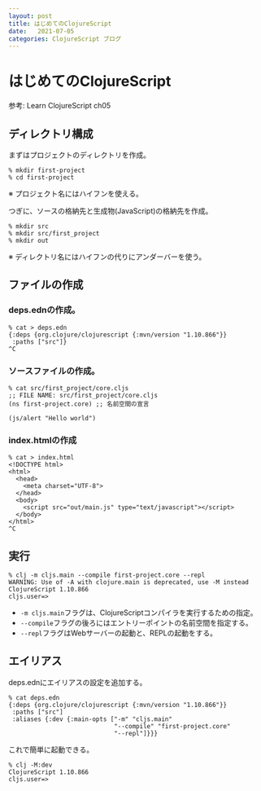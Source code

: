 ```yaml
---
layout: post
title: はじめてのClojureScript
date:   2021-07-05
categories: ClojureScript ブログ
---
```


# はじめてのClojureScript

参考: Learn ClojureScript ch05

## ディレクトリ構成
まずはプロジェクトのディレクトリを作成。

```
% mkdir first-project
% cd first-project 
```
※ プロジェクト名にはハイフンを使える。

つぎに、ソースの格納先と生成物(JavaScript)の格納先を作成。

```
% mkdir src
% mkdir src/first_project
% mkdir out
```
※ ディレクトリ名にはハイフンの代りにアンダーバーを使う。

## ファイルの作成
### deps.ednの作成。

```
% cat > deps.edn
{:deps {org.clojure/clojurescript {:mvn/version "1.10.866"}}
 :paths ["src"]}
^C
```

### ソースファイルの作成。

```
% cat src/first_project/core.cljs
;; FILE NAME: src/first_project/core.cljs
(ns first-project.core) ;; 名前空間の宣言

(js/alert "Hello world")
```

### index.htmlの作成

```
% cat > index.html
<!DOCTYPE html>
<html>
  <head>
    <meta charset="UTF-8">
  </head>
  <body>
    <script src="out/main.js" type="text/javascript"></script>
  </body>
</html>
^C
```

## 実行

```
% clj -m cljs.main --compile first-project.core --repl
WARNING: Use of -A with clojure.main is deprecated, use -M instead
ClojureScript 1.10.866
cljs.user=> 
```
- `-m cljs.main`フラグは、ClojureScriptコンパイラを実行するための指定。
- `--compile`フラグの後ろにはエントリーポイントの名前空間を指定する。
- `--repl`フラグはWebサーバーの起動と、REPLの起動をする。

## エイリアス

deps.ednにエイリアスの設定を追加する。

```
% cat deps.edn 
{:deps {org.clojure/clojurescript {:mvn/version "1.10.866"}}
 :paths ["src"]
 :aliases {:dev {:main-opts ["-m" "cljs.main"
                             "--compile" "first-project.core"
                             "--repl"]}}}
```

これで簡単に起動できる。

```
% clj -M:dev
ClojureScript 1.10.866
cljs.user=> 
```